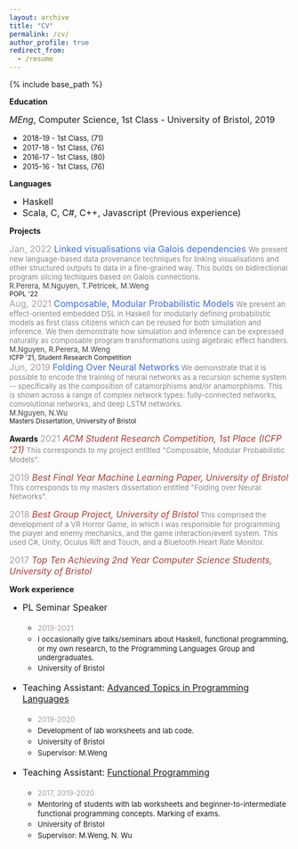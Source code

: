 ```yaml
---
layout: archive
title: "CV"
permalink: /cv/
author_profile: true
redirect_from:
  - /resume
---
```


{% include base_path %}

**Education**

<font size="3"> <i>MEng</i>, Computer Science, 1st Class - University of Bristol, 2019<br/> </font>

  * <font size="2">2018-19 - 1st Class, (71) </font>
  * <font size="2">2017-18 - 1st Class, (76) </font>
  * <font size="2">2016-17 - 1st Class, (80) </font>
  * <font size="2">2015-16 - 1st Class, (76) </font>

**Languages**
* <font size="3">Haskell </font>
* <font size="3">Scala, C, C#, C++, Javascript (Previous experience) </font>


**Projects**

<font size="3"><span style="color:#AA9E9D">Jan, 2022</span> <span style="color:#3C6BE4"> Linked visualisations via Galois dependencies </span></font>
<span style="color:#85868B"><font size="2"> We present new language-based data provenance techniques for linking visualisations and other structured
outputs to data in a fine-grained way. This builds on bidirectional program slicing techiques based on Galois connections. </font> </span><br/>
<span style="color:#44454A "><font size="2">R.Perera, M.Nguyen, T.Petricek, M.Weng </font> </span><br/>
<sup>POPL '22</sup><br/>
<font size="3"><span style="color:#AA9E9D">Aug, 2021</span> <span style="color:#3C6BE4"> Composable, Modular Probabilistic Models </span></font>
<span style="color:#85868B"><font size="2"> We present an effect-oriented embedded DSL in Haskell for modularly defining probabilistic models as first class citizens which can be reused for both simulation and inference. We then demonstrate how simulation and inference can be expressed naturally as composable program transformations using algebraic effect handlers.</font> </span><br/>
<span style="color:#44454A "><font size="2">M.Nguyen, R.Perera, M.Weng </font> </span><br/>
<sup>ICFP '21, Student Research Competition</sup><br/>
<font size="3"><span style="color:#AA9E9D">Jun, 2019</span> <span style="color:#3C6BE4"> Folding Over Neural Networks</span></font>
<span style="color:#85868B"><font size="2"> We demonstrate that it is possible to encode the training of neural networks as a recursion scheme system -- specifically as the composition of catamorphisms and/or anamorphisms. This is shown across a range of complex network types: fully-connected networks, convolutional networks, and deep LSTM networks.</font> </span><br/>
<span style="color:#44454A "><font size="2">M.Nguyen, N.Wu </font> </span><br/>
<sup>Masters Dissertation, University of Bristol</sup>

**Awards**
<font size="3"><span style="color:#AA9E9D">2021</span> <span style="color:#AE3C33"> <i>ACM Student Research Competition, 1st Place  (ICFP '21)</i></span></font>
<span style="color:#85868B"><font size="2"> This corresponds to my project entitled "Composable, Modular Probabilistic Models".</font>

<font size="3"><span style="color:#AA9E9D">2019</span> <span style="color:#AE3C33"> <i>Best Final Year Machine Learning Paper, University of Bristol</i></span></font>
<span style="color:#85868B"><font size="2"> This corresponds to my masters dissertation entitled "Folding over Neural Networks".</font>

<font size="3"><span style="color:#AA9E9D">2018</span> <span style="color:#AE3C33"> <i>Best Group Project, University of Bristol</i></span></font>
<span style="color:#85868B"><font size="2"> This comprised the development of a VR Horror Game, in which I was responsible for programming the player and enemy mechanics, and the game interaction/event system. This used C#, Unity, Oculus Rift and Touch, and a Bluetooth Heart Rate Monitor.</font>

<font size="3"><span style="color:#AA9E9D">2017</span> <span style="color:#AE3C33"> <i>Top Ten Achieving 2nd Year Computer Science Students, University of Bristol</i></span></font><br>

**Work experience**
* <font size="3"> PL Seminar Speaker <br>
    * <font size="2"><span style="color:#AA9E9D">2019-2021</span></font>
    * <font size="2">I occasionally give talks/seminars about Haskell, functional programming, or my own research, to the Programming Languages Group and undergraduates. </font>
    * <font size="2">University of Bristol </font>

*  <font size="3">Teaching Assistant: <a href="https://www.bristol.ac.uk/unit-programme-catalogue/UnitDetails.jsa;jsessionid=523DFF5AD0E44080C9EBAD20F58B9DAE?ayrCode=20%2F21&unitCode=COMSM0066">Advanced Topics in Programming Languages</a> </font>
    * <font size="2"><span style="color:#AA9E9D">2019-2020</span></font>
    * <font size="2">Development of lab worksheets and lab code.</font>
    * <font size="2">University of Bristol </font>
    * <font size="2">Supervisor: M.Weng </font>

* <font size="3">Teaching Assistant: <a href="https://www.bris.ac.uk/unit-programme-catalogue/UnitDetails.jsa?unitCode=COMS10016">Functional Programming</a></font>
    * <font size="2"><span style="color:#AA9E9D">2017, 2019-2020</span></font>
    * <font size="2">Mentoring of students with lab worksheets and beginner-to-intermediate functional programming concepts. Marking of exams.</font>
    * <font size="2">University of Bristol </font>
    * <font size="2">Supervisor: M.Weng, N. Wu </font>
